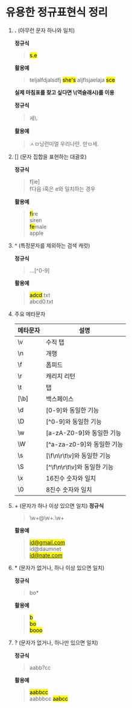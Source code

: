 # 유용한 정규표현식 정리

1. **.** (아무런 문자 하나와 일치)

   **정규식**

   > <mark>s.e</mark>

   **활용예**

   > teljalfdjalsdfj <mark>she's</mark> aljflsjaelaja <mark>sce</mark>

   **실제 마침표를 찾고 싶다면 \\(역슬래시)를 이용**

   **정규식**

   > 세\\.

   **활용예**

   > ㅅㅁ닝런미얼 우리나란. 만ㅁ세.

2. [] (문자 집합을 표현하는 대괄호)

   **정규식**

   > f[ie]  
   > f다음 i혹은 e와 일치하는 경우

   **활용예**

   > <mark>fi</mark>re  
   > siren  
   > <mark>fe</mark>male  
   > apple

3. ^ (특정문자를 제외하는 검색 캐럿)

   **정규식**

   > ...[^0-9]

   **활용예**

   > <mark>adcd</mark>.txt  
   > abcd0.txt

4. 주요 메타문자

   | 메타문자 | 설명                        |
   | -------- | --------------------------- |
   | \v       | 수직 탭                     |
   | \n       | 개행                        |
   | \f       | 폼피드                      |
   | \r       | 캐리지 리턴                 |
   | \t       | 탭                          |
   | [\b]     | 백스페이스                  |
   | \d       | [0-9]와 동일한 기능         |
   | \D       | [^0-9]와 동일한 기능        |
   | \w       | [a-zA-Z0-9]와 동일한 기능   |
   | \W       | [^a-za-z0-9]와 동일한 기능  |
   | \s       | [\f\n\r\t\v]와 동일한 기능  |
   | \S       | [^\f\n\r\t\v]와 동일한 기능 |
   | \x       | 16진수 숫자와 일치          |
   | \0       | 8진수 숫자와 일치           |

5. \+ (문자가 하나 이상 있으면 일치)
   **정규식**

   > \w+@\w+\.\w+

   **활용예**

   > <mark>id@gmail.com</mark>  
   > id@daumnet  
   > <mark>id@nate.com</mark>

6. \* (문자가 없거나, 하나 이상 있으면 일치)

   **정규식**

   > bo\*

   **활용예**

   > <mark>b</mark>  
   > <mark>bo</mark>  
   > <mark>booo</mark>

7. ? (문자가 없거나, 하나만 있으면 일치)

   **정규식**

   > aabb?cc

   **활용예**

   > <mark>aabbcc</mark>  
   > aabbbcc
   > <mark>aabcc</mark>
